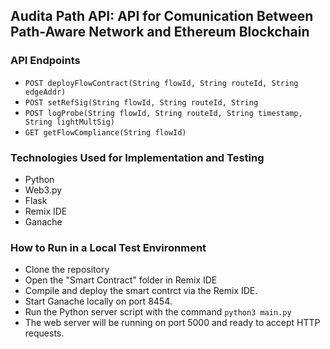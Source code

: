 ## Audita Path API: API for Comunication Between Path-Aware Network and Ethereum Blockchain
 
### API Endpoints
* `POST deployFlowContract(String flowId, String routeId, String edgeAddr)`
* `POST setRefSig(String flowId, String routeId, String`
* `POST logProbe(String flowId, String routeId, String timestamp, String lightMultSig)`
* `GET getFlowCompliance(String flowId)`

### Technologies Used for Implementation and Testing
* Python
* Web3.py
* Flask
* Remix IDE
* Ganache

### How to Run in a Local Test Environment
* Clone the repository
* Open the "Smart Contract" folder in Remix IDE
* Compile and deploy the smart contrct via the Remix IDE.
* Start Ganache locally on port 8454.
* Run the Python server script with the command `python3 main.py`
* The web server will be running on port 5000 and ready to accept HTTP requests.

